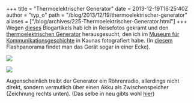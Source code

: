 +++
title = "Thermoelektrischer Generator"
date = 2013-12-19T16:25:40Z
author = "typ_o"
path = "/blog/2013/12/19/thermoelektrischer-generator"
aliases = ["/blog/archives/225-Thermoelektrischer-Generator.html"]
+++
Wegen
[dieses](https://clockworker.de/cw/2013/12/03/der-thermoelektrische-aetherwellen-empfaenger/)
Blogartikels hab ich in Reisefotos gekramt und den [thermoelektrischen
Generator](https://de.wikipedia.org/wiki/Thermoelement) herausgesucht,
den ich im [Museum für
Kommunikationsgeschichte](https://www.teo.lt/node/1066) in Kaunas
fotografiert habe. (In
[diesem](https://www.teo.lt/gallery/flash/Telekomun.swf) Flashpanorama
findet man das Gerät sogar in einer Ecke).

[![](/media/seebeck_kaunas_2.serendipityThumb.jpg)](/media/seebeck_kaunas_2.jpg)

[![](/media/seebeck_kaunas_1.serendipityThumb.jpg)](/media/seebeck_kaunas_1.jpg)

Augenscheinlich treibt der Generator ein Röhrenradio, allerdings nicht
direkt, sondern vermutlich über einen Akku als Zwischenspeicher
(Zeichnung rechts unten). (Das selbe in neu gibts wohl
[hier](https://thermalforce.de/))

